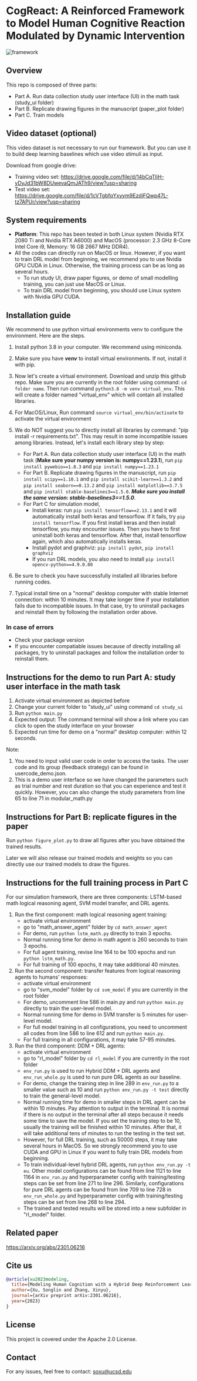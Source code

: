 # CogReact: A Reinforced Framework to Model Human Cognitive Reaction Modulated by Dynamic Intervention

![framework](fig.png)

## Overview

This repo is composed of three parts:
- Part A. Run data collection study user interface (UI) in the math task (study_ui folder)
- Part B. Replicate drawing figures in the manuscript (paper_plot folder)
- Part C. Train models 

## Video dataset (optional)
This video dataset is not necessary to run our framework. But you can use it to build deep learning baselines which use video stimuli as input.

Download from google drive:
- Training video set: https://drive.google.com/file/d/14bCqTIiH-yDyJd31bW8DUwevaQmJATh9/view?usp=sharing
- Test video set: https://drive.google.com/file/d/1cVTgbfqYxyym9EzdjFQwp47L-tz7APUr/view?usp=sharing

## System requirements

- **Platform**: This repo has been tested in both Linux system (Nvidia RTX 2080 Ti and Nvidia RTX A6000) and MacOS (processor: 2.3 GHz 8-Core Intel Core i9, Memory: 16 GB 2667 MHz DDR4). 
- All the codes can directly run on MacOS or linux. However, if you want to train DRL model from beginning, we recommend you to use Nvidia GPU CUDA in Linux. Otherwise, the training process can be as long as several hours.
  - To run study UI, draw paper figures, or demo of small modelling training, you can just use MacOS or Linux.
  - To train DRL model from beginning, you should use Linux system with Nvidia GPU CUDA.


## Installation guide

We recommend to use python virtual environments venv to configure the environment. Here are the steps.

1. Install python 3.8 in your computer. We recommend using miniconda.
2. Make sure you have _**venv**_ to install virtual environments. If not, install it with pip.
3. Now let's create a virtual environment. Download and unzip this github repo. Make sure you are currently in the root folder using command: `cd folder name`. Then run command `python3.8 -m venv virtual_env`. This will create a folder named "virtual_env" which will contain all installed libraries. 
4. For MacOS/Linux, Run command `source virtual_env/bin/activate` to activate the virtual environment
5. We do NOT suggest you to directly install all libraries by command: "pip install -r requirements.txt". This may result in some incompatible issues among libraries. Instead, let's install each library step by step:
    - For Part A. Run data collection study user interface (UI) in the math task (**Make sure your numpy version is: numpy==1.23.1**), run `pip install pywebio==1.8.3` and `pip install numpy==1.23.1` 
    - For Part B. Replicate drawing figures in the manuscript, run `pip install scipy==1.10.1` and `pip install scikit-learn==1.3.2` and `pip install seaborn==0.13.2` and `pip install matplotlib==3.7.5` and `pip install stable-baselines3==1.5.0`. _**Make sure you install the same version: stable-baselines3==1.5.0**_.
    - For Part C for simulation model,
        - Install keras: run `pip install tensorflow==2.13.1` and it will automatically install both keras and tensorflow. If it fails, try `pip install tensorflow`. If you first install keras and then install tensorflow, you may encounter issues. Then you have to first uninstall both keras and tensorflow. After that, install tensorflow again, which also automatically installs keras. 
        - Install pydot and graphviz: `pip install pydot`, `pip install graphviz`
        - If you run DRL models, you also need to install `pip install opencv-python==4.9.0.80`

6. Be sure to check you have successfully installed all libraries before running codes.
7. Typical install time on a "normal" desktop computer with stable Internet connection: within 10 minutes. It may take longer time if your installation fails due to incompatible issues. In that case, try to uninstall packages and reinstall them by following the installation order above.

### In case of errors
- Check your package version
- If you encounter compatiable issues because of directly installing all packages, try to uninstall packages and follow the installation order to reinstall them.



## Instructions for the demo to run Part A: study user interface in the math task

1. Activate virtual environment as depicted before
2. Change your current folder to "study_ui" using command `cd study_ui`
3. Run `python main.py`
4. Expected output: The command terminal will show a link where you can click to open the study interface on your browser
5. Expected run time for demo on a "normal" desktop computer: within 12 seconds.

Note: 
1. You need to input valid user code in order to access the tasks. The user code and its group (feedback strategy) can be found in usercode_demo.json.
2. This is a demo user interface so we have changed the parameters such as trial number and rest duration so that you can experience and test it quickly. However, you can also change the study parameters from line 65 to line 71 in modular_math.py


## Instructions for Part B: replicate figures in the paper

Run `python figure_plot.py` to draw all figures after you have obtained the trained results. 

Later we will also release our trained models and weights so you can directly use our trained models to draw the figures.


## Instructions for the full training process in Part C 

For our simulation framework, there are three components: LSTM-based math logical reasoning agent, SVM model transfer, and DRL agents.

1. Run the first component: math logical reasoning agent training:     
    - activate virtual environment 
    - go to "math_answer_agent" folder by `cd math_answer_agent`
    - For demo, run `python lstm_math.py` directly to train 3 epochs.
    - Normal running time for demo in math agent is 260 seconds to train 3 epochs.
    - For full agent training, revise line 164 to be 100 epochs and run  `python lstm_math.py`.
    - For full training of 100 epochs, it may take additional 40 minutes.
2. Run the second component: transfer features from logical reasoning agents to humans' responses: 
    - activate virtual environment 
    - go to "svm_model" folder by `cd svm_model` if you are currently in the root folder
    - For demo, uncomment line 586 in main.py and run `python main.py` directly to train the user-level model.
    - Normal running time for demo in SVM transfer is 5 minutes for user-level model.
    - For full model training in all configurations, you need to uncomment all codes from line 586 to line 612 and run `python main.py`.
    - For full training in all configurations, it may take 57-95 minutes.
3. Run the third component: DDM + DRL agents: 
    - activate virtual environment 
    - go to "rl_model" folder by `cd rl_model` if you are currently in the root folder
    - `env_run.py` is used to run Hybrid DDM + DRL agents and `env_run_whole.py` is used to run pure DRL agents as our baseline. 
    - For demo, change the training step in line 289 in `env_run.py` to a smaller value such as 10 and run `python env_run.py -t test` directly to train the general-level model.
    - Normal running time for demo in smaller steps in DRL agent can be within 10 minutes. Pay attention to output in the terminal. It is normal if there is no output in the terminal after all steps because it needs some time to save the model. If you set the training step to be 10, usually the training will be finished within 10 minutes. After that, it will take additional tens of minutes to run the testing in the test set.
    - However, for full DRL training, such as 50000 steps, it may take several hours in MacOS. So we strongly recommend you to use CUDA and GPU in Linux if you want to fully train DRL models from beginning.
    - To train individual-level hybrid DRL agents, run `python env_run.py -t eu`. Other model configurations can be found from line 1121 to line 1164 in `env_run.py` and hyperparameter config with training/testing steps can be set from line 271 to line 296. Similarly, configurations for pure DRL agents can be found from line 709 to line 728 in `env_run_whole.py` and hyperparameter config with training/testing steps can be set from line 268 to line 294.
    - The trained and tested results will be stored into a new subfolder in "rl_model" folder.
  
## Related paper

https://arxiv.org/abs/2301.06216

## Cite us
```bibtex
@article{xu2023modeling,
  title={Modeling Human Cognition with a Hybrid Deep Reinforcement Learning Agent},
  author={Xu, Songlin and Zhang, Xinyu},
  journal={arXiv preprint arXiv:2301.06216},
  year={2023}
}
```
## License

This project is covered under the Apache 2.0 License.

## Contact

For any issues, feel free to contact: soxu@ucsd.edu

